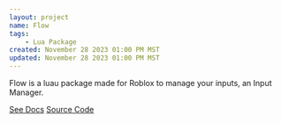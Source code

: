 ```yaml
---
layout: project
name: Flow
tags: 
    - Lua Package
created: November 28 2023 01:00 PM MST
updated: November 28 2023 01:00 PM MST
---
```


Flow is a luau package made for Roblox to manage your inputs, an Input Manager.


[See Docs](/docs/flow "The Flow-V2 Docs")
[Source Code](https://github.com/Monnapse/Flow-V2 "Flow-V2's Github")
